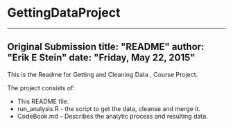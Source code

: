 # GettingDataProject
---
Original Submission
title: "README"
author: "Erik E Stein"
date: "Friday, May 22, 2015"
---

This is the Readme for Getting and Cleaning Data , Course Project.

The project consists of:
* This README file.
* run_analysis.R - the script to get the data, cleanse and merge it.
* CodeBook.md - Describes the analytic process and resulting data.
